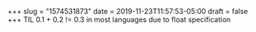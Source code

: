 +++
slug = "1574531873"
date = 2019-11-23T11:57:53-05:00
draft = false
+++
TIL 0.1 + 0.2 != 0.3 in most languages due to float specification